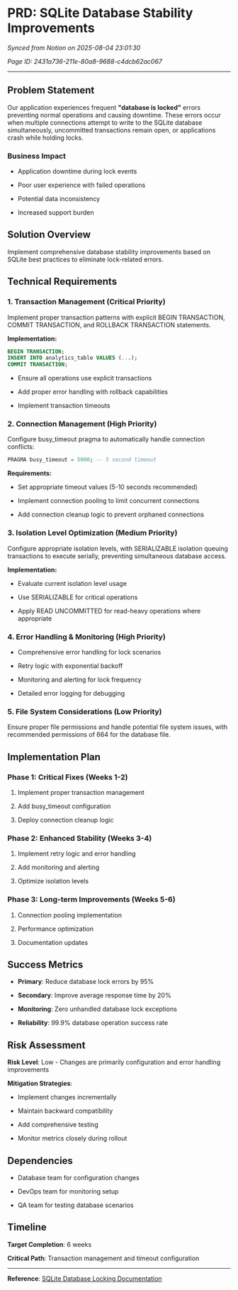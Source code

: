 # PRD: SQLite Database Stability Improvements

*Synced from Notion on 2025-08-04 23:01:30*

*Page ID: 2431a736-211e-80a8-9688-c4dcb62ac067*

---

## Problem Statement

Our application experiences frequent **"database is locked"** errors preventing normal operations and causing downtime. These errors occur when multiple connections attempt to write to the SQLite database simultaneously, uncommitted transactions remain open, or applications crash while holding locks.

### Business Impact

- Application downtime during lock events

- Poor user experience with failed operations

- Potential data inconsistency

- Increased support burden

## Solution Overview

Implement comprehensive database stability improvements based on SQLite best practices to eliminate lock-related errors.

## Technical Requirements

### 1. Transaction Management (Critical Priority)

Implement proper transaction patterns with explicit BEGIN TRANSACTION, COMMIT TRANSACTION, and ROLLBACK TRANSACTION statements.

**Implementation:**

```sql
BEGIN TRANSACTION;
INSERT INTO analytics_table VALUES (...);
COMMIT TRANSACTION;

```

- Ensure all operations use explicit transactions

- Add proper error handling with rollback capabilities

- Implement transaction timeouts

### 2. Connection Management (High Priority)

Configure busy_timeout pragma to automatically handle connection conflicts:

```sql
PRAGMA busy_timeout = 5000; -- 5 second timeout

```

**Requirements:**

- Set appropriate timeout values (5-10 seconds recommended)

- Implement connection pooling to limit concurrent connections

- Add connection cleanup logic to prevent orphaned connections

### 3. Isolation Level Optimization (Medium Priority)

Configure appropriate isolation levels, with SERIALIZABLE isolation queuing transactions to execute serially, preventing simultaneous database access.

**Implementation:**

- Evaluate current isolation level usage

- Use SERIALIZABLE for critical operations

- Apply READ UNCOMMITTED for read-heavy operations where appropriate

### 4. Error Handling & Monitoring (High Priority)

- Comprehensive error handling for lock scenarios

- Retry logic with exponential backoff

- Monitoring and alerting for lock frequency

- Detailed error logging for debugging

### 5. File System Considerations (Low Priority)

Ensure proper file permissions and handle potential file system issues, with recommended permissions of 664 for the database file.

## Implementation Plan

### Phase 1: Critical Fixes (Weeks 1-2)

1. Implement proper transaction management

1. Add busy_timeout configuration

1. Deploy connection cleanup logic

### Phase 2: Enhanced Stability (Weeks 3-4)

1. Implement retry logic and error handling

1. Add monitoring and alerting

1. Optimize isolation levels

### Phase 3: Long-term Improvements (Weeks 5-6)

1. Connection pooling implementation

1. Performance optimization

1. Documentation updates

## Success Metrics

- **Primary**: Reduce database lock errors by 95%

- **Secondary**: Improve average response time by 20%

- **Monitoring**: Zero unhandled database lock exceptions

- **Reliability**: 99.9% database operation success rate

## Risk Assessment

**Risk Level**: Low - Changes are primarily configuration and error handling improvements

**Mitigation Strategies**:

- Implement changes incrementally

- Maintain backward compatibility

- Add comprehensive testing

- Monitor metrics closely during rollout

## Dependencies

- Database team for configuration changes

- DevOps team for monitoring setup

- QA team for testing database scenarios

## Timeline

**Target Completion**: 6 weeks

**Critical Path**: Transaction management and timeout configuration

---

**Reference**: [SQLite Database Locking Documentation](https://sqldocs.org/sqlite-database/sqlite-database-is-locked/)
